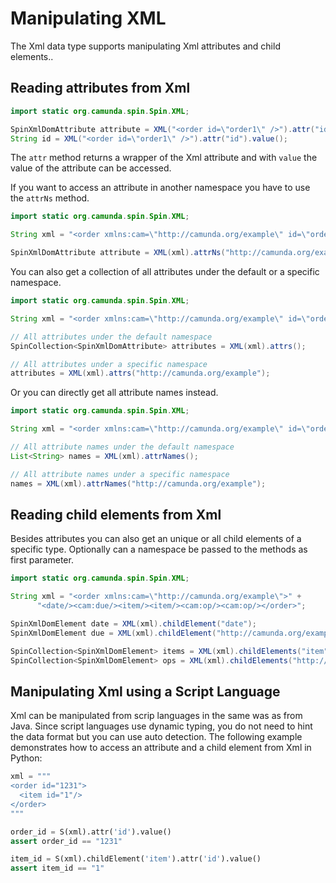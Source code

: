 # Manipulating XML

The Xml data type supports manipulating Xml attributes and child elements..

## Reading attributes from Xml

```java
import static org.camunda.spin.Spin.XML;

SpinXmlDomAttribute attribute = XML("<order id=\"order1\" />").attr("id");
String id = XML("<order id=\"order1\" />").attr("id").value();
```

The `attr` method returns a wrapper of the Xml attribute and with `value` the value of the
attribute can be accessed.

If you want to access an attribute in another namespace you have to use the `attrNs` method.

```java
import static org.camunda.spin.Spin.XML;

String xml = "<order xmlns:cam=\"http://camunda.org/example\" id=\"order1\" cam:name=\"order1\" />";

SpinXmlDomAttribute attribute = XML(xml).attrNs("http://camunda.org/example", "name");
```

You can also get a collection of all attributes under the default or a specific namespace.

```java
import static org.camunda.spin.Spin.XML;

String xml = "<order xmlns:cam=\"http://camunda.org/example\" id=\"order1\" cam:name=\"order1\" />";

// All attributes under the default namespace
SpinCollection<SpinXmlDomAttribute> attributes = XML(xml).attrs();

// All attributes under a specific namespace
attributes = XML(xml).attrs("http://camunda.org/example");
```

Or you can directly get all attribute names instead.

```java
import static org.camunda.spin.Spin.XML;

String xml = "<order xmlns:cam=\"http://camunda.org/example\" id=\"order1\" cam:name=\"order1\" />";

// All attribute names under the default namespace
List<String> names = XML(xml).attrNames();

// All attribute names under a specific namespace
names = XML(xml).attrNames("http://camunda.org/example");
```

## Reading child elements from Xml

Besides attributes you can also get an unique or all child elements of a specific type. Optionally
can a namespace be passed to the methods as first parameter.

```java
import static org.camunda.spin.Spin.XML;

String xml = "<order xmlns:cam=\"http://camunda.org/example\">" +
      "<date/><cam:due/><item/><item/><cam:op/><cam:op/></order>";

SpinXmlDomElement date = XML(xml).childElement("date");
SpinXmlDomElement due = XML(xml).childElement("http://camunda.org/example", "due");

SpinCollection<SpinXmlDomElement> items = XML(xml).childElements("item");
SpinCollection<SpinXmlDomElement> ops = XML(xml).childElements("http://camunda.org/example", "ops");
```


## Manipulating Xml using a Script Language

Xml can be manipulated from scrip languages in the same was as from Java. Since script languages use
dynamic typing, you do not need to hint the data format but you can use auto detection. The
following example demonstrates how to access an attribute and a child element from Xml in Python:

```python
xml = """
<order id="1231">
  <item id="1"/>
</order>
"""

order_id = S(xml).attr('id').value()
assert order_id == "1231"

item_id = S(xml).childElement('item').attr('id').value()
assert item_id == "1"
```
